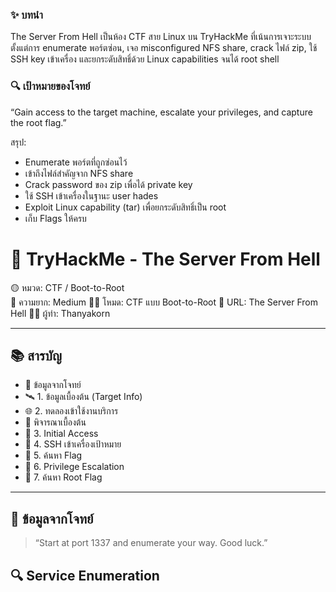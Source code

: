 ### ✨ บทนำ
The Server From Hell เป็นห้อง CTF สาย Linux บน TryHackMe ที่เน้นการเจาะระบบตั้งแต่การ enumerate พอร์ตซ่อน, เจอ misconfigured NFS share, crack ไฟล์ zip, ใช้ SSH key เข้าเครื่อง และยกระดับสิทธิ์ด้วย Linux capabilities จนได้ root shell

### 🔍 เป้าหมายของโจทย์
“Gain access to the target machine, escalate your privileges, and capture the root flag.”

สรุป:
- Enumerate พอร์ตที่ถูกซ่อนไว้
- เข้าถึงไฟล์สำคัญจาก NFS share
- Crack password ของ zip เพื่อได้ private key
- ใช้ SSH เข้าเครื่องในฐานะ user hades
- Exploit Linux capability (tar) เพื่อยกระดับสิทธิ์เป็น root
- เก็บ Flags ให้ครบ

# 🧠 TryHackMe - The Server From Hell
🟡 หมวด: CTF / Boot-to-Root  
🧩 ความยาก: Medium
🕵️‍♂️ โหมด: CTF แบบ Boot-to-Root
🧩 URL: The Server From Hell
👨‍💻 ผู้ทำ: Thanyakorn

---

## 📚 สารบัญ
- 📌 ข้อมูลจากโจทย์
- 🛰️ 1. ข้อมูลเบื้องต้น (Target Info)
- 🌐 2. ทดลองเข้าใช้งานบริการ
- 📌 พิจารณาเบื้องต้น
- 🚪 3. Initial Access
- 🔐 4. SSH เข้าเครื่องเป้าหมาย
- 📁 5. ค้นหา Flag
- 🔼 6. Privilege Escalation
- 🏁 7. ค้นหา Root Flag

---

## 📌 ข้อมูลจากโจทย์
> “Start at port 1337 and enumerate your way. Good luck.”

## 🔍 Service Enumeration 

































